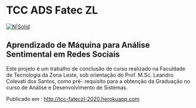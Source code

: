 # TCC ADS Fatec ZL

[![N|Solid](https://seeklogo.com/images/F/Fatec-logo-9710C99301-seeklogo.com.png)](http://www.fateczl.edu.br/)

## Aprendizado de Máquina para Análise Sentimental em Redes Sociais
Este projeto é um trabalho de conclusão de curso realizado na Faculdade de Tecnologia da Zona Leste, sob orientação do Prof. M.Sc. Leandro Colevati dos Santos, como pré- requisito para a obtenção da Graduação no curso de Análise e
Desenvolvimento de Sistemas.

Publicado em : http://tcc-fateczl-2020.herokuapp.com

